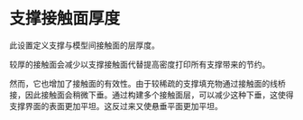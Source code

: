 支撑接触面厚度
====
此设置定义支撑与模型间接触面的层厚度。

较厚的接触面会减少以支撑接触面代替提高密度打印所有支撑带来的节约。

然而，它也增加了接触面的有效性。由于较稀疏的支撑填充物通过接触面的线桥接，因此接触面会稍微下垂。通过构建多个接触面层，可以减少这种下垂，这使得支撑界面的表面更加平坦。这反过来又使悬垂平面更加平坦。
